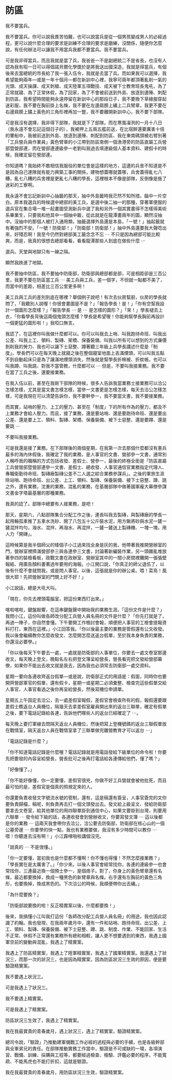 # 防區

我不要當兵。

我不要當兵。你可以說我畏苦怕難，也可以說當兵是從一個男孩變成男人的必經過程，更可以說什麼合理的要求是訓練不合理的要求是磨練，沒關係，隨便你怎麼說，有任何辦法可以讓我不用當兵我都不要當兵。我不要當兵。

可是我非得當兵，而且我就是當了兵，我爸爸一不是副總統二不是省長，也沒有人認為我有昭一日可以得個諾貝爾化學獎於是將我送出國深造，我就是得當兵，有個後來去當總統的市長給了我一張入伍令，我就是去當了兵。而如果我可以選擇，我希望能夠兩年—或是一年十個月—都在新訓中心裡，我寧可兩年都頂著亂削一氣的光頭、成天操課、成天刺槍、成天陸軍五項戰技、成天被下士教育班長鬼吼，為了正常就寢、為了正常休假，為了回家，為了不會被前送到外島、放逐到邊陲、刺配到防區，我希望時間能夠永遠停留在新訓中心的那段日子，我不要換下草綠服穿起迷彩服，我不要在胸前掛上名條，我不要在左邊肩膀上繡上二兵臂章，我更不要在右邊肩膀上鏽上黃色的三角形裡再加一豎，我不要離開新訓中心，我不要下部隊。

可是我沒有選擇，我非得下部隊，我就是下了部隊。而在寒風凜洌的一月十八日（我永遠不會忘記這個日子的），我被押上五兩五艦前送，在比宿醉還要厲害十倍的暈船中，我被前送到外島、放逐到邊陲、刺配到防區、我在東南碼頭被右臂別著「工兵營兵員作業員」黃色臂章的小江帶到防區南側一個漁港旁的防區直屬工兵營部暨營部連，而在營部連連級參一老劉叫我過去填連級個人基本資料、建假卡的時候，我確定留在營部連。

你知道嗎？我始終不敢相信我服役的單位會是這樣的地方，這邊的兵舍不知道是不是因為自己連隊就有能力興築工事的關係，建物想蓋哪就蓋哪，兵舍蓋得亂七八糟，亂七八糟的兵舍裡是更亂七八糟的學長，這裡根本不像是部隊，反倒像是施了迷彩的工寮啊。

我永遠不會忘記新訓中心抽籤的那天，抽中外島籤時我茫然不知所措，腦中一片空白。原本我選兵的時候選中總部的美工兵，是選中後二抽一的那種，穿著軍便服的選兵官在集合場一堆一起畫圖受測新兵中選了我和另外一個其實畫得不怎樣得美術系畢業生，只要我和他其中一個抽中籤，從此就是在龍潭畫兩年的圖，顯然沒抽中。沒抽中的那個人被打入通用類，抽籤選擇外島還是本島，「一號！」抽起籤就有著強烈不安。「一號！防衛部！」「防衛部！防衛部！」抽中外島還要我大聲唸出來，好殘忍啊！我至今仍然對總部美工籤念念不忘 ⋯ 不只是因為總部可能比較爽，而是，我真的很想去總部看看，看看龍潭那些人到底在做些什麼 ⋯

選兵。天堂與地獄只有一線之隔。

顯然我跌進了地獄。

我不要抽中防區，我不要抽中防衛部，防衛部與總部都是部，可是相距卻是三百公里，我更不要在防區當工兵 ⋯ 美工兵與工兵，差一個字，不但就一點都不美了，而當中的差距，相差比三百公里更多啊！

美工兵與工兵的差別到底在哪裡？舉個例子說吧！有次去伙房幫廚，伙房的學長就問了，「我聽別人說喔！你很會畫圖是不是？」「報告學長！是！」「你有空幫我設計一個圖形怎麼樣？」「報告學長 ⋯ 是 ⋯ 是怎樣的圖形？」「來！」學長褪去上衣，「你看學長背後這兩個鬼頭怎麼樣？學長是希望喔！你能夠幫學長胸前再設計一個更猛的圖形啦！」我啞口無言。

我認了，在這裡你叫我做什麼都可以。你可以叫我去上哨、叫我跑待命班、叫我出公差、叫我上工、領料、製磚、架橋、保養裝備、叫我以所有可以想到的方式廉價剝削我的勞力、我也可以讓下士惡整、蹲著聽三年級上兵學長講述什麼是「制度」。學長們可以在每天晚上就寢之後在整個寢室地面上丟滿煙頭，可以叫我五點不到自動起床只是為了讓滿地煙頭消失，然後就是幫學長折棉被、折蚊帳，也可以叫我蹲、叫我跳、對我不當管教，什麼都可以 ⋯ 但是，不要叫我接業務。我不要在當了工兵之後，還要接業務。

在我入伍以前，甚至在我剛下部隊的時候，很多人告訴我當業務士接業務可以洽公怎樣怎樣，尤其是當文書怎樣怎樣，當參一文書更是怎樣怎樣，每天去洽公怎樣怎樣，可是我現在可以清楚告訴你，我不要幹參一，我不要當文書，我不要接業務。

而其實，站哨的壓力、上工的壓力、甚至在「制度」下的所有作為的壓力，都及不上業務才會給人壓力。而且，接了業務，還是要站哨、還是要跑待命班、還是要出公差、還是要上工、領料、製磚、架橋、保養裝備、被下士惡整、還是要蹲、還是要跳 ⋯

不要叫我接業務。

可是我還是接了業務。在下部隊後的兩個星期，在我第一次去那個什麼都沒有憲兵最多的海內休假後，我確定了我的業務，是人事官的文書、營部參一文書，通常別人稱呼我的職稱的方式包括收發、差假士、營參一，最後的終極全銜是「防區直屬工兵營營部暨營部連參一文書、差假士、總收發、人事官通信官業務指定代理人、專職衛勤待命班、製磚廠製磚公差不二人選之綜合業務參謀兵」。之後的軍旅生涯除站哨、跑待命班、出公差、上工、領料、製磚、保養裝備、被下士惡整、蹲、跳之外，還有業務，沈重的業務，混亂的業務，在基層部隊中做著國軍龐大幕僚參謀文書金字塔最基層的那種業務。

我真的認了。部隊中總要有人接業務，是吧！

那天，星期六，八點部隊集合分配工作之後，連長叫我去製磚，與製磚廠的學長一起用輪孤車推了五車水洗砂、開了八包五十公斤裝水泥，用方鍬將砂與水泥一鏟一鏟混拌均勻，潑水、混拌、再潑水、再混拌，一鏟一鏟送上製磚機、一塊一塊，用人力「開磚」。

這時候算是我半個師父的矮個子小江過來找全身是灰的我，他帶著我推開營辦室的門，營辦室裡擠滿營部參三與各連參三文書，討論著新編裝作業，另一頭雜亂堆放著參四的裝檢看板，政戰文書在政辦室、營辦室其中的一間小房間裡攤開一張張壁報紙、用廣告顏料畫著過年要用的海報。小江開口說，「你真正的師父退伍了，以後有什麼不會就問我，或是問人事官。以後，這張就是你的辦公桌。喂！菜鳥！風很大耶！先把營辦室的門關上好不好！」

小江說話，總是大吼大叫。

「現在，你先去裡頭電腦室，把這份東西打出來。」

喀啦喀啦，鍵盤敲響，在這串鍵盤聲中開始我的業務生涯。「這份文件是什麼？」我問小江，這份叫做各師改分配工兵營人員名冊的文件是什麼？「你先打就是了，再過一陣子，你自然會懂。下午要開工作檢討會報，順便把人事官的工檢會提報資料打打，東西在這裡。」小江回答我。「你以後最主要的業務是管假還有公文收發。我以後會繼續教你怎麼收發文、怎麼開怎麼送返台假單，至於我本身負責的業務，你還沒必要學。」

「你以後每天下午要去一處，一處就是防衛部的人事單位，你要去一處文卷室那邊收文，每天晚上登文，晚點名左右把登文簿呈給營長，營長看完把文發給營部幕僚，如果你不能出去收文就是我去，因為我也必須常去防衛部一處交資料。

星期一要向各連收齊返台假單—或是說，防衛部正式的用語是：假面，同時你也要開齊營部軍官的假單，還有假卡，星期一或星期二必須彙整、檢查完這些假單交給人事官，人事官看過之後你再呈給營長，然後寫機位申請單。

星期五上午固定去洽公，去一處差假室報假，差假官會檢查所有的假，報假還要跟差假士瞧返台人員機位，隔幾天去拿差假室雇員開出來的返台三聯單，確定有假單之後，要下電話記錄給各連，告訴他們哪些人的返台已經確定了 ⋯。

每天晚上要打軍線去問隔天返台人員機位，然後把寫上登機號碼的返台三聯假單放在戰情室，隔天返台人員在戰情室拿了三聯單做完離營教育才可以返台 ⋯」

「電話記錄是什麼？」

「你不知道電話記錄是什麼喔？電話記錄就是用電話發給下級單位的命令啦！你要先把要發的內容呈給營長，營長批可之後再打電話給各連傳給他們，懂了嗎？」

「好像懂了。」

「你不能好像懂，你一定要懂，差假官很兇，你做不好工兵營就會被他批死，而且最可怕的是，差假官是個真的照規定來的人。

你還要負責收發文字號流水號的管制，還有，這是稿還有簽呈，人事官簽完的文你要負責歸檔，稿呢，則負責再去打一個文頭發出去。發文給上級呈文、發給防衛部要拿去文卷室，給其他單位的用四聯單掛到通信中心，如果文要掛到台灣，則要用六聯單 ⋯ 發令給下級的話，各連收發會到營辦收文，你要寫發文簿 ⋯ 這以後都是你的業務 ⋯ 這兩天我會帶你去洽公，洽公要去防衛部，防衛部在核心山的一個公墓旁邊 ⋯ 你要學的快一點，我也有業務要做，我沒有多少時間可以教你 ⋯ 喂！你聽進去沒有啊！」小江霹哩啪啦講個沒完。

「說真的 ⋯ 不是很懂。」

「你一定要懂，當初我也是什麼都不懂啊！你不懂也得懂！不然怎麼接業務？」「學長實在是太厲害了。」「你少來。以後人事官會經常找你，各連的連級參一也會常找你，三連最近換一個預士參一，是個痞子。對了，你身上的黃色臂章還有名條，最近都要換掉，換成一種黑色的新臂章與名條。右手還有左胸前的黃色三角形，也要換掉，換成黑色的。下次洽公的時候，我順便帶你出去繡。」

「為什麼要換？」

「防衛部說要換的啦！反正精實案以後，什麼都要換！」

後來，我搞懂小江叫我打這份「各師改分配工兵營人員名冊」的用途，我也因此認識了約翰。我也發現，在我兩年歲月中，還有一件和站哨、跑待命班、出公差、上工、領料、製磚、保養裝備、被下士惡整、蹲、跳、制度、作業、不能回家、生活不正常、休假不正常還有業務所有總和相較，讓人更不想要遇到的東西，我遇上國軍空前的變動與混亂，我遇上了精實案。

我遇上了防區精實案，我遇上了陸軍精實案，我遇上了國軍精實案。我還遇上了狀況三，而那一次的狀況三，也是因為精實案，因為防區狀況三生效的原因，便是要驗證精實案。

我不要遇上狀況三。

可是我遇上了狀況三。

我不要遇上精實案。

可是我遇上了精實案。

防區狀況三生效了，我遇上了精實案。

我在我最寶貴的青春歲月，遇上狀況三，遇上了精實案，驗證精實案。

總司令說，「驗證」乃推動建軍備戰工作必經的過程與必要的手續，也是各級幹部與全軍弟兄的責任。在部隊推動實務工作當中，驗證是不可或缺的一環，各項演習、戰備、訓練、採購與工程等，都要經過檢查、檢驗、評鑑必要的程序，不能寬疏、不能馬虎也不能打折扣，這就是驗證。

我在我最寶貴的青春歲月，用防區狀況三生效，驗證精實案。
